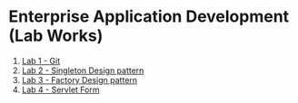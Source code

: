 # Enterprise Application Development (Lab Works)

1. [Lab 1 - Git](https://github.com/anuragdahal2000/EAD/tree/main/lab1)
2. [Lab 2 - Singleton Design pattern](https://github.com/anuragdahal2000/EAD/tree/main/lab2)
3. [Lab 3 - Factory Design pattern](https://github.com/anuragdahal2000/EAD/tree/main/lab3)
4. [Lab 4 - Servlet Form](https://github.com/anuragdahal2000/EAD/tree/main/lab4)
